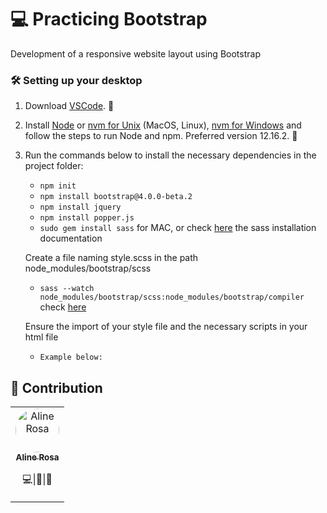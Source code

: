 # 💻 Practicing Bootstrap

Development of a responsive website layout using Bootstrap

### 🛠 Setting up your desktop

1. Download [VSCode](https://code.visualstudio.com/). 🔽
2. Install [Node](https://nodejs.org/en/) or [nvm for Unix](https://github.com/nvm-sh/nvm) (MacOS, Linux), [nvm for Windows](https://github.com/coreybutler/nvm-windows) and follow the steps to run Node and npm. Preferred version 12.16.2. 🔽
3. Run the commands below to install the necessary dependencies in the project folder:
    - `npm init` 
    - `npm install bootstrap@4.0.0-beta.2` 
    - `npm install jquery` 
    - `npm install popper.js` 
    - `sudo gem install sass` for MAC, or check [here](https://sass-lang.com/install) the sass installation documentation  

    Create a file naming style.scss in the path node_modules/bootstrap/scss

    - `sass --watch node_modules/bootstrap/scss:node_modules/bootstrap/compiler` check [here](https://sass-lang.com/guide)

    Ensure the import of your style file and the necessary scripts in your html file

    - `Example below:`

    <head>
      <!-- Bootstrap CSS -->
      <link rel="stylesheet" href="node_modules/bootstrap/compiler/bootstrap.css">
      <link rel="stylesheet" href="node_modules/bootstrap/compiler/style.css">
    </head>

    <body>

      <!-- Here will be your code -->

      <!-- jQuery first, then Popper.js, then Bootstrap JS -->
      <script src="node_modules/jquery/dist/jquery.js"></script>
      <script src="node_modules/popper.js/dist/umd/popper.js"></script>
      <script src="node_modules/bootstrap/dist/js/bootstrap.js"></script>
    </body>  


## :purple_heart: Contribution

<table>
  <tr>
    <td align="center" style="border: none;">
      <a href="https://github.com/alinecbsr">
        <img style="border-radius: 50px;" src="https://avatars0.githubusercontent.com/u/48742480?s=460&u=d21eae3038217c687d478969e8bf7b1bee1b9c3e&v=4" width="70px;" alt="Aline Rosa"/>
        <br />
        <sub>
          <b>Aline Rosa</b>
        </sub>
      </a>
      <br />
      <p><scan title="Code">💻</scan>|<scan title="Documentation">🎨</scan>|<scan title="Bugs">🐛</scan></p>
    </td>
  </tr>
</table>
